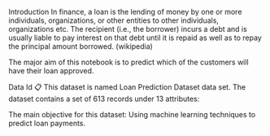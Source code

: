 Introduction
In finance, a loan is the lending of money by one or more individuals, organizations, or other entities to other individuals, organizations etc. The recipient (i.e., the borrower) incurs a debt and is usually liable to pay interest on that debt until it is repaid as well as to repay the principal amount borrowed. (wikipedia)

The major aim of this notebook is to predict which of the customers will have their loan approved.


Data Id 📋
This dataset is named Loan Prediction Dataset data set. The dataset contains a set of 613 records under 13 attributes:



The main objective for this dataset:
Using machine learning techniques to predict loan payments.

